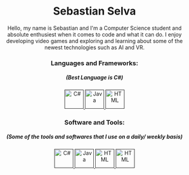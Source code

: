 <h1 align="center" >Sebastian Selva </h1>


<p align="center">
  Hello, my name is Sebastian and I'm a Computer Science student and absolute enthusiest when it comes to code and what it can do. I enjoy developing video games and exploring and learning about some of the newest technologies such as AI and VR.
  
  </p>

<h3 align="center">Languages and Frameworks:</h3>
<h5 align="center">(Best Language is C#)</h5>
<p align="center"> 
  <a href="" target="_blank"> <img src="https://cdn.jsdelivr.net/gh/devicons/devicon/icons/csharp/csharp-original.svg" alt="C#" width="50" height="50"/> </a> 
  <a href="" target="_blank"> <img src="https://cdn.jsdelivr.net/gh/devicons/devicon/icons/java/java-original.svg" alt="Java" width="50" height="50"/> </a> 
  <a href="" target="_blank"> <img src="https://cdn.jsdelivr.net/gh/devicons/devicon/icons/html5/html5-original-wordmark.svg" alt="HTML" width="50" height="50"/> </a> 
 
</p>

<h3 align="center">Software and Tools:</h3>
<h5 align="center">(Some of the tools and softwares that I use on a daily/ weekly basis)</h5>
<p align="center"> 
  <a href="" target="_blank"> <img src="https://cdn.jsdelivr.net/gh/devicons/devicon/icons/unity/unity-original.svg" alt="C#" width="50" height="50"/> </a> 
  <a href="" target="_blank"> <img src="https://cdn.jsdelivr.net/gh/devicons/devicon/icons/visualstudio/visualstudio-plain.svg" alt="Java" width="50" height="50"/> </a> 
  <a href="" target="_blank"> <img src="https://cdn.jsdelivr.net/gh/devicons/devicon/icons/blender/blender-original.svg" alt="HTML" width="50" height="50"/> </a> 
  <a href="" target="_blank"> <img src="https://cdn.jsdelivr.net/gh/devicons/devicon/icons/trello/trello-plain.svg" alt="HTML" width="50" height="50"/> </a> 
  
</p>


